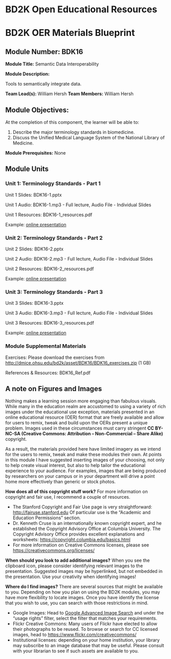# BD2K Open Educational Resources


# BD2K OER Materials Blueprint


## Module Number: BDK16

**Module Title:** Semantic Data Interoperability

**Module Description:**

Tools to semantically integrate data.

**Team Lead(s):** William Hersh
**Team Members:** William Hersh

## Module Objectives:

At the completion of this component, the learner will be able to:

1. Describe the major terminology standards in biomedicine.
2. Discuss the Unified Medical Language System of the National Library of Medicine.

**Module Prerequisites:** None

## Module Units
### Unit 1: Terminology Standards - Part 1

Unit 1 Slides: BDK16-1.pptx

Unit 1 Audio: BDK16-1.mp3 - Full lecture, Audio File - Individual Slides

Unit 1 Resources: BDK16-1\_resources.pdf

Example: [online presentation](https://dmice.ohsu.edu/bd2k/demo/BDK16-1/presentation_html5.html)

### Unit 2: Terminology Standards - Part 2

Unit 2 Slides: BDK16-2.pptx

Unit 2 Audio: BDK16-2.mp3 - Full lecture, Audio File - Individual Slides

Unit 2 Resources: BDK16-2\_resources.pdf

Example: [online presentation](https://dmice.ohsu.edu/bd2k/demo/BDK16-2/presentation_html5.html)

### Unit 3: Terminology Standards - Part 3

Unit 3 Slides: BDK16-3.pptx

Unit 3 Audio: BDK16-3.mp3 - Full lecture, Audio File - Individual Slides

Unit 3 Resources: BDK16-3\_resources.pdf

Example: [online presentation](https://dmice.ohsu.edu/bd2k/demo/BDK16-3/presentation_html5.html)

### Module Supplemental Materials

Exercises: Please download the exercises from http://dmice.ohsu.edu/bd2k/asset/BDK16/BDK16_exercises.zip (1 GB)

References & Resources: BDK16\_Ref.pdf

## A note on Figures and Images

Nothing makes a learning session more engaging than fabulous visuals.  While many in the education realm are accustomed to using a variety of rich images under the educational use exception, materials presented in an online educational resource (OER) format that are freely available and allow for users to remix, tweak and build upon the OERs present a unique problem.  Images used in these circumstances must carry stringent **CC BY-NC-SA (Creative Commons: Attribution – Non-Commercial – Share Alike)** copyright.

As a result, the materials provided here have limited imagery as we intend for the users to remix, tweak and make these modules their own.  At points in this module I have suggested inserting images of your choosing, not only to help create visual interest, but also to help tailor the educational experience to your audience.  For examples, images that are being produced by researchers on your campus or in your department will drive a point home more effectively than generic or stock photos.

**How does all of this copyright stuff work?**  For more information on copyright and fair use, I recommend a couple of resources.

- The Stanford Copyright and Fair Use page is very straightforward: http://fairuse.stanford.edu  Of particular use is the “Academic and Education Permissions” section.  
- Dr. Kenneth Cruse is an internationally known copyright expert, and he established the Copyright Advisory Office at Columbia University.  The Copyright Advisory Office provides excellent explanations and worksheets: https://copyright.columbia.edu/basics.html 
- For more information on Creative Commons licenses, please see https://creativecommons.org/licenses/

**When should you look to add additional images?**  When you see the clipboard icon, please consider identifying relevant images to the presentation.  Suggested images may be hyperlinked, but not embedded in the presentation.  Use your creativity when identifying images!  

**Where do I find images?** There are several sources that might be available to you.  Depending on how you plan on using the BD2K modules, you may have more flexibility to locate images.  Once you have identify the license that you wish to use, you can search with those restrictions in mind.

- Google Images:  Head to [Google Advanced Image Search](http://www.google.com/advanced_image_search) and under the “usage rights” filter, select the filter that matches your requirements.
- Flickr Creative Commons:  Many users of Flickr have elected to allow their photographs to be reused.  To browse or search for CC licensed images, head to https://www.flickr.com/creativecommons/  
- Institutional licenses: depending on your home institution, your library may subscribe to an image database that may be useful.  Please consult with your librarian to see if such assets are available to you.
